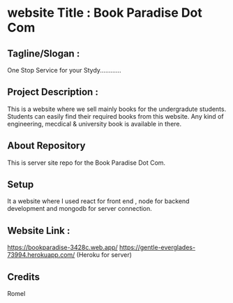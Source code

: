 # website Title : Book Paradise Dot Com

## Tagline/Slogan : 
One Stop Service for your Stydy............

## Project Description : 
This is a website where we sell mainly books for the undergradute students. Students can easily find their required books from this website. Any kind of engineering, mecdical & university book is available in there.

## About Repository
This is server site repo for the Book Paradise Dot Com.

## Setup
It a website where I used react for front end , node for backend development and mongodb for server connection.

## Website Link : 
https://bookparadise-3428c.web.app/
https://gentle-everglades-73994.herokuapp.com/   (Heroku for server)

## Credits
Romel
